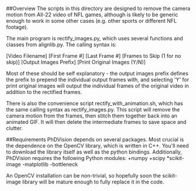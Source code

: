 ##Overview
The scripts in this directory are designed to remove the camera motion from All-22 video of NFL games, although is likely to be generic enough to work in some other cases (e.g. other sports or different NFL footage). 

The main program is rectify_images.py, which uses several functions and classes from alignlib.py. The calling syntax is:

[Video Filename] [First Frame #] [Last Frame #] [Frames to Skip (1 for no skip)] [Output Images Prefix] [Print Original Images (Y/N)]

Most of these should be self explanatory - the output images prefix defines the prefix to prepend the individual output frames with, and selecting 'Y' for print original images will output the individual frames of the original video in addition to the rectified frames.

There is also the convenience script rectify_with_animation.sh, which has the same calling syntax as rectify_images.py. This script will remove the camera motion from the frames, then stitch them together back into an animated GIF. It will then delete the intermediate frames to save space and clutter.

##Requirements
PhDVision depends on several packages. Most crucial is the dependence on the OpenCV library, which is written in C++. You'll need to download the library itself as well as the python bindings. Additionally, PhDVision requires the following Python modules:
+numpy
+scipy
*scikit-image
-matplotlib
-bottleneck

An OpenCV installation can be non-trivial, so hopefully soon the scikit-image library will be mature enough to fully replace it in the code.
